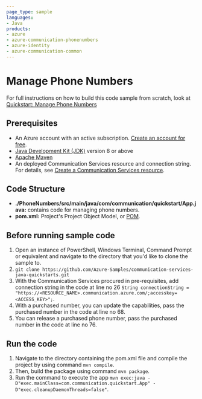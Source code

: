```yaml
---
page_type: sample
languages:
- Java
products:
- azure
- azure-communication-phonenumbers
- azure-identity
- azure-communication-common
---
```



# Manage Phone Numbers

For full instructions on how to build this code sample from scratch, look at [Quickstart: Manage Phone Numbers](https://learn.microsoft.com/en-us/azure/communication-services/quickstarts/telephony/get-phone-number?tabs=windows&pivots=programming-language-java)

## Prerequisites

- An Azure account with an active subscription. [Create an account for free](https://azure.microsoft.com/free/?WT.mc_id=A261C142F). 
- [Java Development Kit (JDK)](https://docs.microsoft.com/azure/developer/java/fundamentals/java-jdk-install) version 8 or above
- [Apache Maven](https://maven.apache.org/download.cgi)
- An deployed Communication Services resource and connection string. For details, see [Create a Communication Services resource](https://docs.microsoft.com/azure/communication-services/quickstarts/create-communication-resource).

## Code Structure

- **./PhoneNumbers/src/main/java/com/communication/quickstart/App.java:** contains code for managing phone numbers.
- **pom.xml:** Project's Project Object Model, or [POM](https://maven.apache.org/guides/introduction/introduction-to-the-pom.html).

## Before running sample code

1. Open an instance of PowerShell, Windows Terminal, Command Prompt or equivalent and navigate to the directory that you'd like to clone the sample to.
2. `git clone https://github.com/Azure-Samples/communication-services-java-quickstarts.git`
3.  With the Communication Services procured in pre-requisites, add connection string in the code at line no 26
    ```String connectionString = "https://<RESOURCE_NAME>.communication.azure.com/;accesskey=<ACCESS_KEY>";```.
4.  With a purchased number, you can update the capabilities, pass the purchased number in the code at line no 68.
5.  You can release a purchased phone number, pass the purchased number in the code at line no 76.    


## Run the code

1. Navigate to the directory containing the pom.xml file and compile the project by using command `mvn compile`.
2. Then, build the package using command `mvn package`.
3. Run the command to execute the app `mvn exec:java -D"exec.mainClass=com.communication.quickstart.App" -D"exec.cleanupDaemonThreads=false"`.

